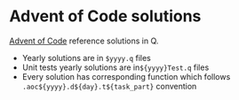 # Advent of Code solutions
 
[Advent of Code](https://adventofcode.com/)  reference solutions in Q.

* Yearly solutions are in ```$yyyy.q``` files
* Unit tests yearly solutions are in```${yyyy}Test.q``` files
* Every solution has corresponding function which follows ```.aoc${yyyy}.d${day}.t${task_part}``` convention

